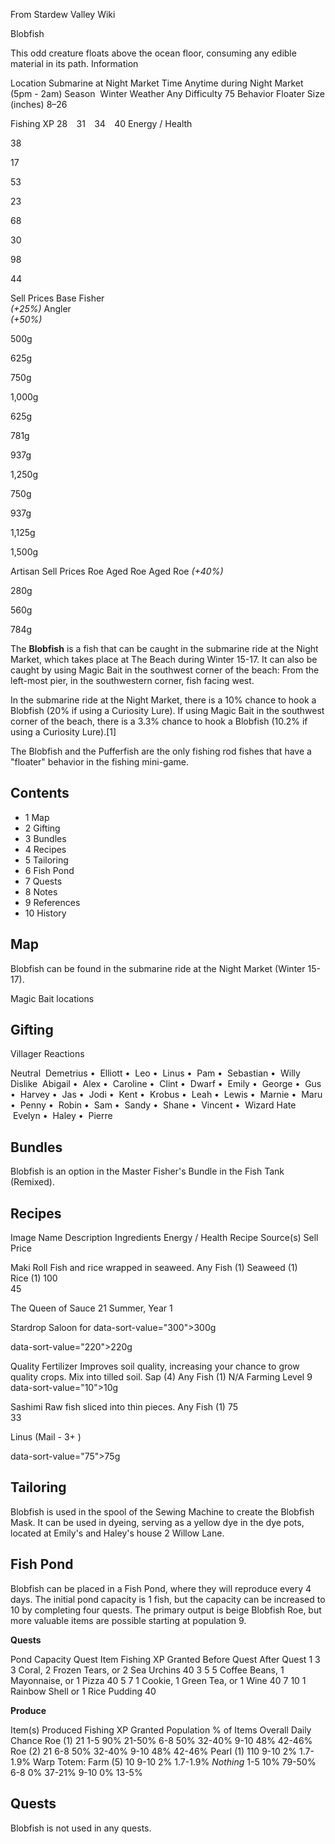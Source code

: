 From Stardew Valley Wiki

Blobfish

This odd creature floats above the ocean floor, consuming any edible material in its path. Information

Location Submarine at Night Market Time Anytime during Night Market (5pm - 2am) Season  Winter Weather Any Difficulty 75 Behavior Floater Size (inches) 8–26

Fishing XP 28    31    34    40 Energy / Health

38

17

53

23

68

30

98

44

Sell Prices Base Fisher  
*(+25%)* Angler  
*(+50%)*

500g

625g

750g

1,000g

625g

781g

937g

1,250g

750g

937g

1,125g

1,500g

Artisan Sell Prices Roe Aged Roe Aged Roe *(+40%)*

280g

560g

784g

The **Blobfish** is a fish that can be caught in the submarine ride at the Night Market, which takes place at The Beach during Winter 15-17. It can also be caught by using Magic Bait in the southwest corner of the beach: From the left-most pier, in the southwestern corner, fish facing west.

In the submarine ride at the Night Market, there is a 10% chance to hook a Blobfish (20% if using a Curiosity Lure). If using Magic Bait in the southwest corner of the beach, there is a 3.3% chance to hook a Blobfish (10.2% if using a Curiosity Lure).\[1]

The Blobfish and the Pufferfish are the only fishing rod fishes that have a "floater" behavior in the fishing mini-game.

## Contents

- 1 Map
- 2 Gifting
- 3 Bundles
- 4 Recipes
- 5 Tailoring
- 6 Fish Pond
- 7 Quests
- 8 Notes
- 9 References
- 10 History

## Map

Blobfish can be found in the submarine ride at the Night Market (Winter 15-17).

Magic Bait locations

## Gifting

Villager Reactions

Neutral  Demetrius •  Elliott •  Leo •  Linus •  Pam •  Sebastian •  Willy Dislike  Abigail •  Alex •  Caroline •  Clint •  Dwarf •  Emily •  George •  Gus •  Harvey •  Jas •  Jodi •  Kent •  Krobus •  Leah •  Lewis •  Marnie •  Maru •  Penny •  Robin •  Sam •  Sandy •  Shane •  Vincent •  Wizard Hate  Evelyn •  Haley •  Pierre

## Bundles

Blobfish is an option in the Master Fisher's Bundle in the Fish Tank (Remixed).

## Recipes

Image Name Description Ingredients Energy / Health Recipe Source(s) Sell Price

Maki Roll Fish and rice wrapped in seaweed. Any Fish (1) Seaweed (1) Rice (1) 100  
45

The Queen of Sauce 21 Summer, Year 1

Stardrop Saloon for data-sort-value="300"&gt;300g

data-sort-value="220"&gt;220g

Quality Fertilizer Improves soil quality, increasing your chance to grow quality crops. Mix into tilled soil. Sap (4) Any Fish (1) N/A Farming Level 9 data-sort-value="10"&gt;10g

Sashimi Raw fish sliced into thin pieces. Any Fish (1) 75  
33

Linus (Mail - 3+ )

data-sort-value="75"&gt;75g

## Tailoring

Blobfish is used in the spool of the Sewing Machine to create the Blobfish Mask. It can be used in dyeing, serving as a yellow dye in the dye pots, located at Emily's and Haley's house 2 Willow Lane.

## Fish Pond

Blobfish can be placed in a Fish Pond, where they will reproduce every 4 days. The initial pond capacity is 1 fish, but the capacity can be increased to 10 by completing four quests. The primary output is beige Blobfish Roe, but more valuable items are possible starting at population 9.

**Quests**

Pond Capacity Quest Item Fishing XP Granted Before Quest After Quest 1 3 3 Coral, 2 Frozen Tears, or 2 Sea Urchins 40 3 5 5 Coffee Beans, 1 Mayonnaise, or 1 Pizza 40 5 7 1 Cookie, 1 Green Tea, or 1 Wine 40 7 10 1 Rainbow Shell or 1 Rice Pudding 40

**Produce**

Item(s) Produced Fishing XP Granted Population % of Items Overall Daily Chance Roe (1) 21 1-5 90% 21-50% 6-8 50% 32-40% 9-10 48% 42-46% Roe (2) 21 6-8 50% 32-40% 9-10 48% 42-46% Pearl (1) 110 9-10 2% 1.7-1.9% Warp Totem: Farm (5) 10 9-10 2% 1.7-1.9% *Nothing* 1-5 10% 79-50% 6-8 0% 37-21% 9-10 0% 13-5%

## Quests

Blobfish is not used in any quests.